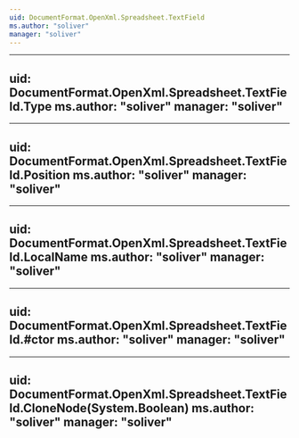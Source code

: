 ```yaml
---
uid: DocumentFormat.OpenXml.Spreadsheet.TextField
ms.author: "soliver"
manager: "soliver"
---
```


---
uid: DocumentFormat.OpenXml.Spreadsheet.TextField.Type
ms.author: "soliver"
manager: "soliver"
---

---
uid: DocumentFormat.OpenXml.Spreadsheet.TextField.Position
ms.author: "soliver"
manager: "soliver"
---

---
uid: DocumentFormat.OpenXml.Spreadsheet.TextField.LocalName
ms.author: "soliver"
manager: "soliver"
---

---
uid: DocumentFormat.OpenXml.Spreadsheet.TextField.#ctor
ms.author: "soliver"
manager: "soliver"
---

---
uid: DocumentFormat.OpenXml.Spreadsheet.TextField.CloneNode(System.Boolean)
ms.author: "soliver"
manager: "soliver"
---
